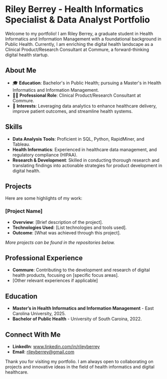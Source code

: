 # Riley Berrey - Health Informatics Specialist & Data Analyst Portfolio

Welcome to my portfolio! I am Riley Berrey, a graduate student in Health Informatics and Information Management with a foundational background in Public Health. Currently, I am enriching the digital health landscape as a Clinical Product/Research Consultant at Commure, a forward-thinking digital health startup.

## About Me

- 🎓 **Education**: Bachelor's in Public Health; pursuing a Master's in Health Informatics and Information Management.
- 👩‍💻 **Professional Role**: Clinical Product/Research Consultant at Commure.
- 🌱 **Interests**: Leveraging data analytics to enhance healthcare delivery, improve patient outcomes, and streamline health systems.

## Skills

- **Data Analysis Tools**: Proficient in SQL, Python, RapidMiner, and Tableau.
- **Health Informatics**: Experienced in healthcare data management, and regulatory compliance (HIPAA).
- **Research & Development**: Skilled in conducting thorough research and translating findings into actionable strategies for product development in digital health.

## Projects

Here are some highlights of my work:

### [Project Name]
- **Overview**: [Brief description of the project].
- **Technologies Used**: [List technologies and tools used].
- **Outcome**: [What was achieved through this project].

_More projects can be found in the repositories below._

## Professional Experience

- **Commure**: Contributing to the development and research of digital health products, focusing on [specific focus areas].
- [Other relevant experiences if applicable]

## Education

- **Master’s in Health Informatics and Information Management** - East Carolina University, 2025.
- **Bachelor of Public Health** - University of South Caroina, 2022.

## Connect With Me

- **LinkedIn**: www.linkedin.com/in/rileyberrey
- **Email**: rileyberrey@gmail.com

Thank you for visiting my portfolio. I am always open to collaborating on projects and innovative ideas in the field of health informatics and digital healthcare.

